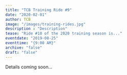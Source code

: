 ```yaml
---
title: "TCB Training Ride #9"
date: "2020-02-01"
author: TCB
image: "/images/training-rides.jpg"
description : "Description"
tease: "Ride #10 of the 2020 training season is..." 
eventdate: "2019-08-25"
eventtime: "{9:00 AM}"
archive: "false"
draft: "false"
---
```


Details coming soon...